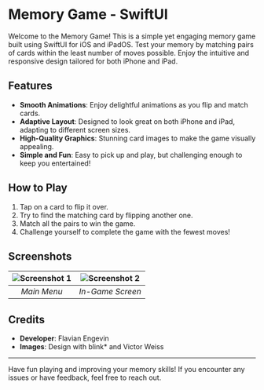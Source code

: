 # Memory Game - SwiftUI

Welcome to the Memory Game! This is a simple yet engaging memory game built using SwiftUI for iOS and iPadOS. Test your memory by matching pairs of cards within the least number of moves possible. Enjoy the intuitive and responsive design tailored for both iPhone and iPad.

## Features
- **Smooth Animations**: Enjoy delightful animations as you flip and match cards.
- **Adaptive Layout**: Designed to look great on both iPhone and iPad, adapting to different screen sizes.
- **High-Quality Graphics**: Stunning card images to make the game visually appealing.
- **Simple and Fun**: Easy to pick up and play, but challenging enough to keep you entertained!

## How to Play
1. Tap on a card to flip it over.
2. Try to find the matching card by flipping another one.
3. Match all the pairs to win the game.
4. Challenge yourself to complete the game with the fewest moves!

## Screenshots

| ![Screenshot 1](path/to/screenshot1.png) | ![Screenshot 2](path/to/screenshot2.png) |
|:---------------------------------------:|:---------------------------------------:|
| *Main Menu*                              | *In-Game Screen*                        |

## Credits
- **Developer**: Flavian Engevin
- **Images**: Design with blink\* and Victor Weiss

---

Have fun playing and improving your memory skills! If you encounter any issues or have feedback, feel free to reach out.
